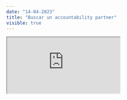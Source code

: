 ```yaml
---
date: "14-04-2023"
title: "Buscar un accountability partner"
visible: true
---
```

<iframe src="https://www.youtube.com/embed/fkEkg2aaG7o" allowfullscreen></iframe>
